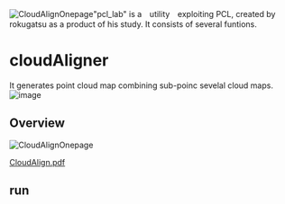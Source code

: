 ![CloudAlignOnepage](https://github.com/rokugatsu/pcl_lab/assets/120123933/72947c5d-640f-44e9-8083-58cdbce2b0ef)"pcl_lab" is a　utility　exploiting PCL, created by rokugatsu as a product of his study. It consists of several funtions.
# cloudAligner
It generates point cloud map combining sub-poinc sevelal cloud maps.   
![image](https://github.com/rokugatsu/pcl_lab/assets/120123933/73afaace-516a-4c40-9897-8eaa0c86d2a8)
## Overview
![CloudAlignOnepage](https://github.com/rokugatsu/pcl_lab/assets/120123933/a4fe6168-3c2c-4cf6-9c82-3df3813ed613)



[CloudAlign.pdf](https://github.com/rokugatsu/pcl_lab/files/15047831/CloudAlign.pdf)



## run

